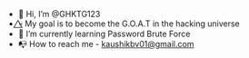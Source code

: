 - 👋 Hi, I’m @GHKTG123
- 💀⃤ My goal is to become the G.O.A.T in the hacking universe
- 📓 I’m currently learning Password Brute Force 
- 📭 How to reach me - kaushikbv01@gmail.com

<!---
GHKTG123/GHKTG123 is a ✨ special ✨ repository because its `README.md` (this file) appears on your GitHub profile.
You can click the Preview link to take a look at your changes.
--->
